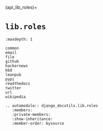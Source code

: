 (api_lib_roles)=

# `lib.roles`

```{toctree}
:maxdepth: 1

common
email
file
github
hackernews
kbd
leanpub
pypi
readthedocs
twitter
url
wikipedia
```

```{eval-rst}
.. automodule:: django_docutils.lib.roles
   :members:
   :private-members:
   :show-inheritance:
   :member-order: bysource
```
